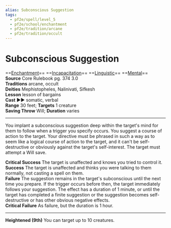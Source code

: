 ```yaml
---
alias: Subconscious Suggestion
tags:
  - pf2e/spell/level_5
  - pf2e/school/enchantment
  - pf2e/tradition/arcane
  - pf2e/tradition/occult
---
```


# Subconscious Suggestion

==[Enchantment](Enchantment.md)== ==[Incapacitation](Incapacitation.md)== ==[Linguistic](Linguistic.md)== ==[Mental](Mental.md)==  
__Source__ Core Rulebook pg. 374 3.0  
**Traditions** arcane, occult  
**Deities** Mephistopheles, Nalinivati, Sifkesh  
**Lesson** lesson of bargains  
**Cast** ►► somatic, verbal  
**Range** 30 feet; **Targets** 1 creature  
**Saving Throw** Will; **Duration** varies

---

You implant a subconscious suggestion deep within the target's mind for them to follow when a trigger you specify occurs. You suggest a course of action to the target. Your directive must be phrased in such a way as to seem like a logical course of action to the target, and it can't be self-destructive or obviously against the target's self-interest. The target must attempt a Will save.

**Critical Success** The target is unaffected and knows you tried to control it.  
**Success** The target is unaffected and thinks you were talking to them normally, not casting a spell on them.  
**Failure** The suggestion remains in the target's subconscious until the next time you prepare. If the trigger occurs before then, the target immediately follows your suggestion. The effect has a duration of 1 minute, or until the target has completed a finite suggestion or the suggestion becomes self-destructive or has other obvious negative effects.  
**Critical Failure** As failure, but the duration is 1 hour.

<hr>

**Heightened (9th)** You can target up to 10 creatures.
